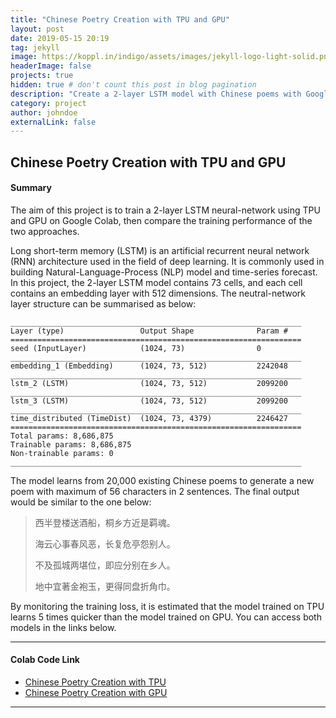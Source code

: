 ```yaml
---
title: "Chinese Poetry Creation with TPU and GPU"
layout: post
date: 2019-05-15 20:19
tag: jekyll
image: https://koppl.in/indigo/assets/images/jekyll-logo-light-solid.png
headerImage: false
projects: true
hidden: true # don't count this post in blog pagination
description: "Create a 2-layer LSTM model with Chinese poems with Google GPU & TPU "
category: project
author: johndoe
externalLink: false
---
```


## Chinese Poetry Creation with TPU and GPU

#### Summary
The aim of this project is to train a 2-layer LSTM neural-network using TPU and GPU on Google
Colab, then compare the training performance of the two approaches.

Long short-term memory (LSTM) is an artificial recurrent neural network (RNN) 
architecture used in the field of deep learning. It is commonly used in building 
Natural-Language-Process (NLP) model and time-series forecast. In this project, the 2-layer LSTM
model contains 73 cells, and each cell contains an embedding layer with 512 dimensions. The
neutral-network layer structure can be summarised as below:
```buildoutcfg
_________________________________________________________________
Layer (type)                 Output Shape              Param #   
=================================================================
seed (InputLayer)            (1024, 73)                0         
_________________________________________________________________
embedding_1 (Embedding)      (1024, 73, 512)           2242048   
_________________________________________________________________
lstm_2 (LSTM)                (1024, 73, 512)           2099200   
_________________________________________________________________
lstm_3 (LSTM)                (1024, 73, 512)           2099200   
_________________________________________________________________
time_distributed (TimeDist)  (1024, 73, 4379)          2246427   
=================================================================
Total params: 8,686,875
Trainable params: 8,686,875
Non-trainable params: 0
_________________________________________________________________
```

The model learns from 20,000 existing Chinese poems to generate a new poem with maximum of 56
characters in 2 sentences. The final output would be similar to the one below:

> 西半登楼送酒船，桐乡方近是羁魂。<p> 
> 海云心事春风恶，长复危亭怨别人。<p>
> 不及孤城两堪位，即应分别在乡人。<p>
> 地中宜著金袍玉，更得同盘折角巾。

By monitoring the training loss, it is estimated that the model trained on TPU learns 5 times quicker
than the model trained on GPU. You can access both models in the links below.

---
#### Colab Code Link
* [Chinese Poetry Creation with TPU](https://colab.research.google.com/drive/192OqufBtem0KW5geZ3W4oih98ziRnH4M)
* [Chinese Poetry Creation with GPU](https://colab.research.google.com/drive/1hUNOFg29gCuNOoI0uF0kBbWogr3MUIYD)

---